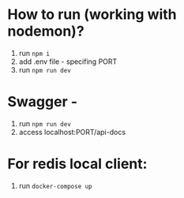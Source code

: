 # How to run (working with nodemon)?
1. run `npm i`
2. add .env file - specifing PORT
3. run `npm run dev`


# Swagger -
1. run `npm run dev`
2. access localhost:PORT/api-docs

# For redis local client:
1. run `docker-compose up`